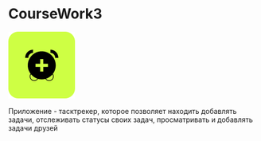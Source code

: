 # CourseWork3  

![alt text](https://github.com/vshgr/23-59-Application/blob/main/appIcon.png)  

Приложение - тасктрекер, которое позволяет находить добавлять задачи, отслеживать статусы своих задач, просматривать и добавлять задачи друзей  
